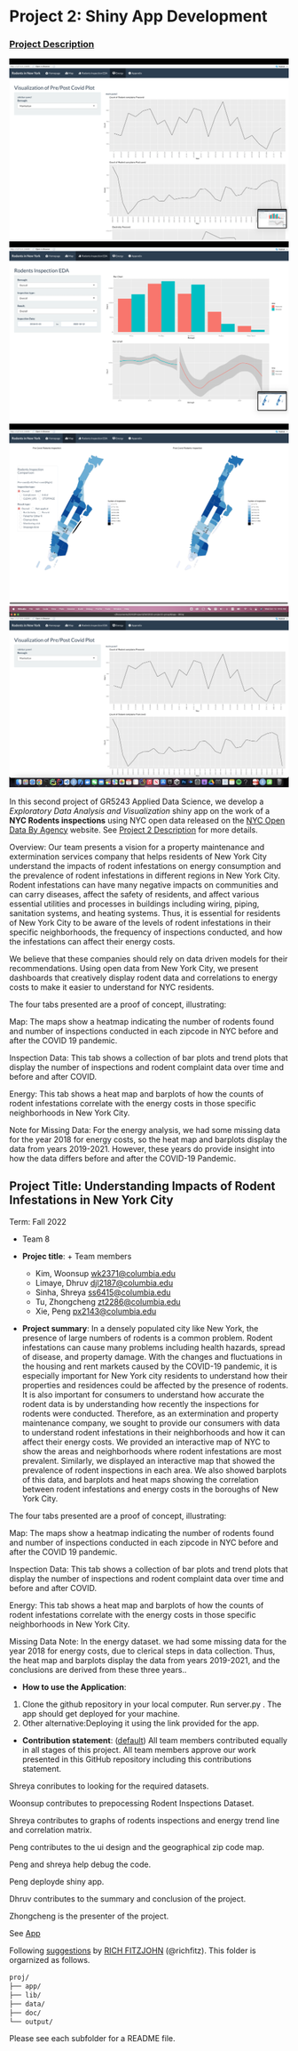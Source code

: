 # Project 2: Shiny App Development

### [Project Description](doc/project2_desc.md)

![screenshot](doc/figs/homepage.png)
![screenshot](doc/figs/map.png)
![screenshot](doc/figs/graph1.png)
![screenshot](doc/figs/graph2.png)

In this second project of GR5243 Applied Data Science, we develop a *Exploratory Data Analysis and Visualization* shiny app on the work of a **NYC Rodents inspections** using NYC open data released on the [NYC Open Data By Agency](https://opendata.cityofnewyork.us/data/) website. See [Project 2 Description](doc/project2_desc.md) for more details.  

Overview:
Our team presents a vision for a property maintenance and extermination services company that helps residents of New York City understand the impacts of rodent infestations on energy consumption and the prevalence of rodent infestations in different regions in New York City. Rodent infestations can have many negative impacts on communities and can carry diseases, affect the safety of residents, and affect various essential utilities and processes in buildings including wiring, piping, sanitation systems, and heating systems. Thus, it is essential for residents of New York City to be aware of the levels of rodent infestations in their specific neighborhoods, the frequency of inspections conducted, and how the infestations can affect their energy costs.

​​We believe that these companies should rely on data driven models for their recommendations. Using open data from New York City, we present dashboards that creatively display rodent data and correlations to energy costs to make it easier to understand for NYC residents.


The four tabs presented are a proof of concept, illustrating:

Map:
The maps show a heatmap indicating the number of rodents found and number of inspections conducted in each zipcode in NYC before and after the COVID 19 pandemic.

Inspection Data:
This tab shows a collection of bar plots and trend plots that display the number of inspections and rodent complaint data over time and before and after COVID.

Energy:
This tab shows a heat map and barplots of how the counts of rodent infestations correlate with the energy costs in those specific neighborhoods in New York City. 

Note for Missing Data:
For the energy analysis, we had some missing data for the year 2018 for energy costs, so the heat map and barplots display the data from years 2019-2021. However, these years do provide insight into how the data differs before and after the COVID-19 Pandemic.


## Project Title: Understanding Impacts of Rodent Infestations in New York City
Term: Fall 2022

+ Team 8
+ **Projec title**: + Team members
	+ Kim, Woonsup wk2371@columbia.edu
	+ Limaye, Dhruv djl2187@columbia.edu
	+ Sinha, Shreya ss6415@columbia.edu
	+ Tu, Zhongcheng zt2286@columbia.edu
	+ Xie, Peng px2143@columbia.edu

+ **Project summary**: 
In a densely populated city like New York, the presence of large numbers of rodents is a common problem. Rodent infestations can cause many problems including health hazards, spread of disease, and property damage. With the changes and fluctuations in the housing and rent markets caused by the COVID-19 pandemic, it is especially important for New York city residents to understand how their properties and residences could be affected by the presence of rodents. It is also important for consumers to understand how accurate the rodent data is by understanding how recently the inspections for rodents were conducted. 
Therefore, as an extermination and property maintenance company, we sought to provide our consumers with data to understand rodent infestations in their neighborhoods and how it can affect their energy costs. We provided an interactive map of NYC to show the areas and neighborhoods where rodent infestations are most prevalent. Similarly, we displayed an interactive map that showed the prevalence of rodent inspections in each area. We also showed barplots of this data, and barplots and heat maps showing the correlation between rodent infestations and energy costs in the boroughs of New York City.

The four tabs presented are a proof of concept, illustrating:

Map:
The maps show a heatmap indicating the number of rodents found and number of inspections conducted in each zipcode in NYC before and after the COVID 19 pandemic.

Inspection Data:
This tab shows a collection of bar plots and trend plots that display the number of inspections and rodent complaint data over time and before and after COVID.

Energy:
This tab shows a heat map and barplots of how the counts of rodent infestations correlate with the energy costs in those specific neighborhoods in New York City.

Missing Data Note:
In the energy dataset. we had some missing data for the year 2018 for energy costs, due to clerical steps in data collection. Thus, the heat map and barplots display the data from years 2019-2021, and the conclusions are derived from these three years..

+ **How to use the Application**:
 
1. Clone the github repository in your local computer. Run server.py . The app should get deployed for your machine. 
2. Other alternative:Deploying it using the link provided for the app. 

+ **Contribution statement**: ([default](doc/a_note_on_contributions.md)) All team members contributed equally in all stages of this project. All team members approve our work presented in this GitHub repository including this contributions statement. 

Shreya conributes to looking for the required datasets.

Woonsup contributes to prepocessing Rodent Inspections Dataset. 

Shreya contributes to graphs of rodents inspections and energy trend line and correlation matrix.

Peng contributes to the ui design and the geographical zip code map.

Peng and shreya help debug the code.

Peng deployde shiny app.

Dhruv contributes to the summary and conclusion of the project.

Zhongcheng is the presenter of the project.

See [App](https://kazesword.shinyapps.io/fall5243-project2/)

Following [suggestions](http://nicercode.github.io/blog/2013-04-05-projects/) by [RICH FITZJOHN](http://nicercode.github.io/about/#Team) (@richfitz). This folder is orgarnized as follows.

```
proj/
├── app/
├── lib/
├── data/
├── doc/
└── output/
```

Please see each subfolder for a README file.

